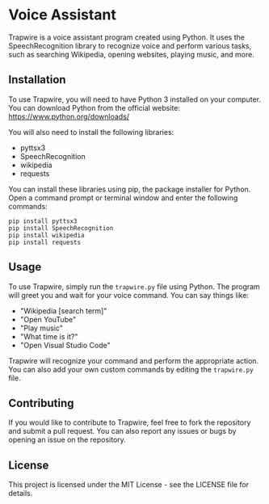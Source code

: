 # Voice Assistant

Trapwire is a voice assistant program created using Python. It uses the SpeechRecognition library to recognize voice and perform various tasks, such as searching Wikipedia, opening websites, playing music, and more.

## Installation

To use Trapwire, you will need to have Python 3 installed on your computer. You can download Python from the official website: https://www.python.org/downloads/

You will also need to install the following libraries:

- pyttsx3
- SpeechRecognition
- wikipedia
- requests

You can install these libraries using pip, the package installer for Python. Open a command prompt or terminal window and enter the following commands:

```
pip install pyttsx3
pip install SpeechRecognition
pip install wikipedia
pip install requests
```

## Usage

To use Trapwire, simply run the `trapwire.py` file using Python. The program will greet you and wait for your voice command. You can say things like:

- "Wikipedia [search term]"
- "Open YouTube"
- "Play music"
- "What time is it?"
- "Open Visual Studio Code"

Trapwire will recognize your command and perform the appropriate action. You can also add your own custom commands by editing the `trapwire.py` file.

## Contributing

If you would like to contribute to Trapwire, feel free to fork the repository and submit a pull request. You can also report any issues or bugs by opening an issue on the repository.

## License

This project is licensed under the MIT License - see the LICENSE file for details.
